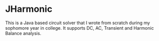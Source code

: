 # JHarmonic
This is a Java based circuit solver that I wrote from scratch during my sophomore year in college. It supports DC, AC, Transient and Harmonic Balance analysis. 
